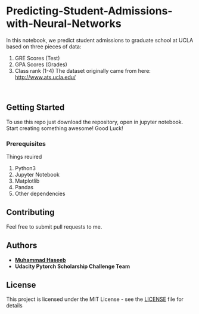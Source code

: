 # Predicting-Student-Admissions-with-Neural-Networks
In this notebook, we predict student admissions to graduate school at UCLA based on three pieces of data:

1. GRE Scores (Test)
2. GPA Scores (Grades)
3. Class rank (1-4)
The dataset originally came from here: http://www.ats.ucla.edu/
<br>

## Getting Started

To use this repo just download the repository, open in jupyter notebook. Start creating something awesome! Good Luck!

### Prerequisites

Things reuired<br>
1. Python3
2. Jupyter Notebook
3. Matplotlib
4. Pandas
5. Other dependencies

## Contributing

Feel free to submit pull requests to me.


## Authors

* **[Muhammad Haseeb](https://github.com/iam-mhaseeb)**
* **Udacity Pytorch Scholarship Challenge Team**


## License

This project is licensed under the MIT License - see the [LICENSE](LICENSE) file for details
